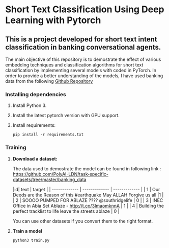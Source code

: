 # Short Text Classification Using Deep Learning with Pytorch 

## This is a project developed for short text intent classification in banking conversational agents. 

The main objective of this repository is to demostrate the effect of various embedding techniques and classification algorithms for short text classification by implementing several models with coded in PyTorch. In order to provide a better understanding of the models, I have used banking data from the following <a href="https://github.com/PolyAI-LDN/task-specific-datasets">Github Repository</a>

### Installing dependencies

1. Install Python 3.

2. Install the latest pytorch version with GPU support.

3. Install requirements:
   ```
   pip install -r requirements.txt
   ```

### Training 
1. **Download a dataset:**

   The data used to demostrate the model can be found in following link : https://github.com/PolyAI-LDN/task-specific-datasets/tree/master/banking_data

    |id| text | target |
| ------------- | ------------- | ------------- |
| 1  | Our Deeds are the Reason of this #earthquake May ALLAH Forgive us all  |1  |
| 2  | SOOOO PUMPED FOR ABLAZE ???? @southridgelife  | 0  |
| 3  | INEC Office in Abia Set Ablaze - http://t.co/3ImaomknnA  | 1 |
| 4  | Building the perfect tracklist to life leave the streets ablaze  | 0  |

   You can use other datasets if you convert them to the right format. 


3. **Train a model**

   ```
   python3 train.py
   ```